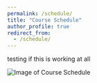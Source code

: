 ```yaml
---
permalink: /schedule/
title: "Course Schedule"
author_profile: true
redirect_from: 
  - /schedule/
---
```


testing if this is working at all

![Image of Course Schedule](eas574.github.io/images/schedule.jpg "Course Schedule")

